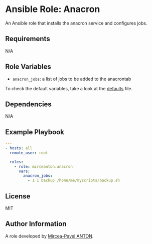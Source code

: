 Ansible Role: Anacron
=====================

An Ansible role that installs the anacron service and configures jobs.

Requirements
------------

N/A

Role Variables
--------------

- `anacron_jobs`: a list of jobs to be added to the anacrontab

To check the default variables, take a look at the [defaults](defaults/main.yml) file.

Dependencies
------------

N/A

Example Playbook
----------------

``` yml
---
- hosts: all
  remote_user: root

  roles:
    - role: mirceanton.anacron
      vars:
        anacron_jobs:
          - 1 1 backup /home/me/myscripts/backup.sh
```

License
-------

MIT

Author Information
------------------

A role developed by [Mircea-Pavel ANTON](https://www.mirceanton.com).

